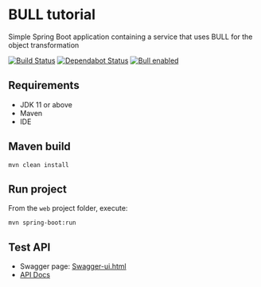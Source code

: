 # BULL tutorial

Simple Spring Boot application containing a service that uses BULL for the object transformation

[![Build Status](https://travis-ci.org/fborriello/bull-tutorial.svg?branch=master)](https://travis-ci.org/fborriello/bull-tutorial)
[![Dependabot Status](https://api.dependabot.com/badges/status?host=github&repo=fborriello/bull-tutorial)](https://dependabot.com)
[![Bull enabled](https://img.shields.io/badge/bull-enabled-red)](https://github.com/HotelsDotCom/bull)

## Requirements

* JDK 11 or above
* Maven
* IDE

## Maven build

```shell script
mvn clean install
```

## Run project

From the `web` project folder, execute:

```shell script
mvn spring-boot:run
```

## Test API

* Swagger page: [Swagger-ui.html](http://localhost:8080/swagger-ui.html?urls.primaryName=default)
* [API Docs](http://localhost:8080/v2/api-docs)